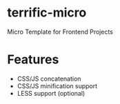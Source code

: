 terrific-micro
==============

Micro Template for Frontend Projects

Features
========
* CSS/JS concatenation
* CSS/JS minification support
* LESS support (optional)